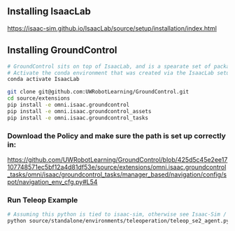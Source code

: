 ## Installing IsaacLab
https://isaac-sim.github.io/IsaacLab/source/setup/installation/index.html

## Installing GroundControl

```bash
# GroundControl sits on top of IsaacLab, and is a spearate set of packages.
# Activate the conda environment that was created via the IsaacLab setup.
conda activate IsaacLab

git clone git@github.com:UWRobotLearning/GroundControl.git
cd source/extensions
pip install -e omni.isaac.groundcontrol
pip install -e omni.isaac.groundcontrol_assets
pip install -e omni.isaac.groundcontrol_tasks
```

### Download the Policy and make sure the path is set up correctly in:
https://github.com/UWRobotLearning/GroundControl/blob/425d5c45e2ee17107748571ec5bf12a4d81df53e/source/extensions/omni.isaac.groundcontrol_tasks/omni/isaac/groundcontrol_tasks/manager_based/navigation/config/spot/navigation_env_cfg.py#L54


### Run Teleop Example
```bash
# Assuming this python is tied to isaac-sim, otherwise see Isaac-Sim / IsaacLab docs:
python source/standalone/environments/teleoperation/teleop_se2_agent.py --task Isaac-Navigation-Flat-Spot-Play-v0 --num_envs 1 --teleop_device keyboard
```

